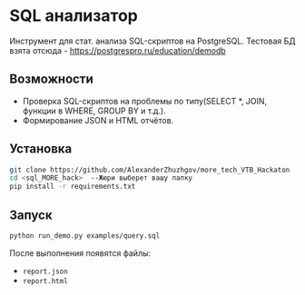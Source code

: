 # SQL анализатор

Инструмент для стат. анализа SQL-скриптов на PostgreSQL.
Тестовая БД взята отсюда - https://postgrespro.ru/education/demodb

## Возможности
- Проверка SQL-скриптов на проблемы по типу(SELECT *, JOIN, функции в WHERE, GROUP BY и т.д.).
- Формирование JSON и HTML отчётов.

## Установка
```bash
git clone https://github.com/AlexanderZhuzhgov/more_tech_VTB_Hackaton
cd <sql_MORE_hack>  --Жюри выберет вашу папку
pip install -r requirements.txt
```

## Запуск
```bash
python run_demo.py examples/query.sql
```

После выполнения появятся файлы:
- `report.json`
- `report.html`
